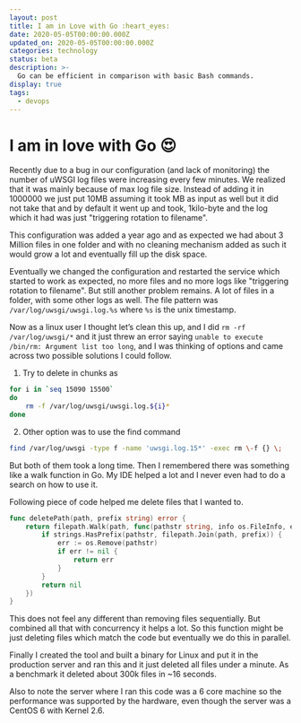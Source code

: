 ```yaml
---
layout: post
title: I am in Love with Go :heart_eyes:
date: 2020-05-05T00:00:00.000Z
updated_on: 2020-05-05T00:00:00.000Z
categories: technology
status: beta
description: >-
  Go can be efficient in comparison with basic Bash commands.
display: true
tags:
  - devops
---
```


# I am in love with Go :heart_eyes:

Recently due to a bug in our configuration (and lack of monitoring) the number of uWSGI log files were increasing every few minutes. We realized that it was mainly because of max log file size. Instead of adding it in 1000000 we just put 10MB assuming it took MB as input as well but it did not take that and by default it went up and took, 1kilo-byte and the log which it had was just "triggering rotation to filename".

This configuration was added a year ago and as expected we had about 3 Million files in one folder and with no cleaning mechanism added as such it would grow a lot and eventually fill up the disk space.

Eventually we changed the configuration and restarted the service which started to work as expected, no more files and no more logs like "triggering rotation to filename". But still another problem remains. A lot of files in a folder, with some other logs as well. The file pattern was `/var/log/uwsgi/uwsgi.log.%s` where `%s` is the unix timestamp.

Now as a linux user I thought let’s clean this up, and I did `rm -rf /var/log/uwsgi/*` and it just threw an error saying `unable to execute /bin/rm: Argument list too long`, and I was thinking of options and came across two possible solutions I could follow.

1. Try to delete in chunks as 
```sh
for i in `seq 15090 15500`
do
	rm -f /var/log/uwsgi/uwsgi.log.${i}*
done
```
2. Other option was to use the find command 
```sh
find /var/log/uwsgi -type f -name 'uwsgi.log.15*' -exec rm \-f {} \;
```

But both of them took a long time. Then I remembered there was something like a walk function in Go. My IDE helped a lot and I never even had to do a search on how to use it.

Following piece of code helped me delete files that I wanted to.

```go
func deletePath(path, prefix string) error {
	return filepath.Walk(path, func(pathstr string, info os.FileInfo, err error) error {
		if strings.HasPrefix(pathstr, filepath.Join(path, prefix)) {
			err := os.Remove(pathstr)
			if err != nil {
				return err
			}
		}
		return nil
	})
}
```

This does not feel any different than removing files sequentially. But combined all that with concurrency it helps a lot. So this function might be just deleting files which match the code but eventually we do this in parallel.

Finally I created the tool and built a binary for Linux and put it in the production server and ran this and it just deleted all files under a minute. As a benchmark it deleted about 300k files in ~16 seconds.

Also to note the server where I ran this code was a 6 core machine so the performance was supported by the hardware, even though the server was a CentOS 6 with Kernel 2.6.


